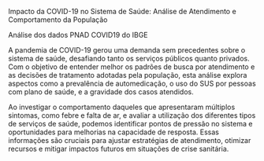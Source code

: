 Impacto da COVID-19 no Sistema de Saúde: Análise de Atendimento e Comportamento da População

Análise dos dados PNAD COVID19 do IBGE

A pandemia de COVID-19 gerou uma demanda sem precedentes sobre o sistema de saúde, desafiando tanto os serviços públicos quanto privados. 
Com o objetivo de entender melhor os padrões de busca por atendimento e as decisões de tratamento adotadas pela população, esta análise explora 
aspectos como a prevalência de automedicação, o uso do SUS por pessoas com plano de saúde, e a gravidade dos casos atendidos.

Ao investigar o comportamento daqueles que apresentaram múltiplos sintomas, como febre e falta de ar, e avaliar a utilização dos diferentes tipos 
de serviços de saúde, podemos identificar pontos de pressão no sistema e oportunidades para melhorias na capacidade de resposta. Essas informações 
são cruciais para ajustar estratégias de atendimento, otimizar recursos e mitigar impactos futuros em situações de crise sanitária.
